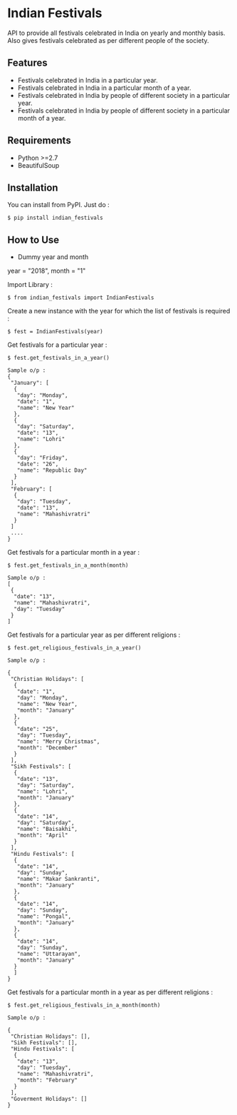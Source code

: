 # Indian Festivals

API to provide all festivals celebrated in India on yearly and monthly basis.
Also gives festivals celebrated as per different people of the society.

## Features

- Festivals celebrated in India in a particular year.
- Festivals celebrated in India in a particular month of a year.
- Festivals celebrated in India by people of different society in a particular year.
- Festivals celebrated in India by people of different society in a particular month of a year.

## Requirements

- Python >=2.7
- BeautifulSoup

## Installation

You can install from PyPI. Just do :

    $ pip install indian_festivals

## How to Use

- Dummy year and month

year = "2018", month = "1"

Import Library :

    $ from indian_festivals import IndianFestivals
    
Create a new instance with the year for which the list of festivals is required :

    $ fest = IndianFestivals(year)

Get festivals for a particular year :

    $ fest.get_festivals_in_a_year()
    
    Sample o/p :
    {
     "January": [
      {
       "day": "Monday",
       "date": "1",
       "name": "New Year"
      },
      {
       "day": "Saturday",
       "date": "13",
       "name": "Lohri"
      },
      {
       "day": "Friday",
       "date": "26",
       "name": "Republic Day"
      }
     ],
     "February": [
      {
       "day": "Tuesday",
       "date": "13",
       "name": "Mahashivratri"
      }
     ]
     ....
    }
    
Get festivals for a particular month in a year :

    $ fest.get_festivals_in_a_month(month)
    
    Sample o/p :
    [
     {
      "date": "13",
      "name": "Mahashivratri",
      "day": "Tuesday"
     }
    ]

Get festivals for a particular year as per different religions :

    $ fest.get_religious_festivals_in_a_year()
    
    Sample o/p :
    
    {
     "Christian Holidays": [
      {
       "date": "1", 
       "day": "Monday", 
       "name": "New Year", 
       "month": "January"
      }, 
      {
       "date": "25", 
       "day": "Tuesday", 
       "name": "Merry Christmas", 
       "month": "December"
      }
     ], 
     "Sikh Festivals": [
      {
       "date": "13", 
       "day": "Saturday", 
       "name": "Lohri", 
       "month": "January"
      }, 
      {
       "date": "14", 
       "day": "Saturday", 
       "name": "Baisakhi", 
       "month": "April"
      }
     ], 
     "Hindu Festivals": [
      {
       "date": "14", 
       "day": "Sunday", 
       "name": "Makar Sankranti", 
       "month": "January"
      }, 
      {
       "date": "14", 
       "day": "Sunday", 
       "name": "Pongal", 
       "month": "January"
      }, 
      {
       "date": "14", 
       "day": "Sunday", 
       "name": "Uttarayan", 
       "month": "January"
      }
      ]
    }

Get festivals for a particular month in a year as per different religions :

    $ fest.get_religious_festivals_in_a_month(month)
    
    Sample o/p :
    
    {
     "Christian Holidays": [], 
     "Sikh Festivals": [], 
     "Hindu Festivals": [
      {
       "date": "13", 
       "day": "Tuesday", 
       "name": "Mahashivratri", 
       "month": "February"
      }
     ], 
     "Goverment Holidays": []
    }
